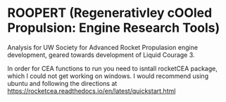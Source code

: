 # ROOPERT (Regenerativley cOOled Propulsion: Engine Research Tools)
Analysis for UW Society for Advanced Rocket Propulasion engine development, geared towards development of Liquid Courage 3.

In order for CEA functions to run you need to isntall rocketCEA package, which I could not get working on windows. I would recommend using ubuntu and following the directions at https://rocketcea.readthedocs.io/en/latest/quickstart.html


